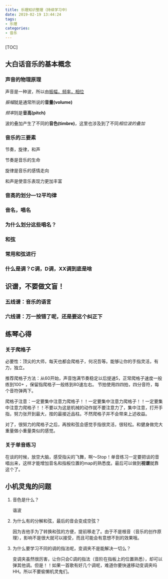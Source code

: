 ```yaml
---
title: 乐理知识整理（持续学习中）
date: 2019-02-19 13:44:24
tags:
- 乐理
categories:
- 音乐
---
```


[TOC]

## 大白话音乐的基本概念

### 声音的物理原理

声音是一种波，所以由<u>振幅，频率，相位</u>

*振幅*就是通常所说的**音量(volume)**

*频率*则是**音高(pitch)**

波的叠加产生了不同的**音色(timbre)**，这里也涉及到了不同*相位波的叠加*

### 音乐的三要素

节奏，旋律，和声

节奏是音乐的生命

旋律是音乐的感情走向

和声是使音乐表现力更加丰富

### 音高的划分—12平均律

### 音名，唱名

### 为什么划分这些唱名？

### 和弦

### 常用和弦进行

### 什么是调？C调，D调，XX调到底是啥



## 识谱，不要做文盲！

### 五线谱：音乐的语言



### 六线谱：万一按错了呢，还是要这个纠正下



## 练琴心得

### 关于爬格子

必要性：顶尖的大师，每天也都会爬格子，何况吾等。能够让你的手指灵活，有力，独立。

推荐爬格子方法：从60开始，声音饱满节奏稳定以后提速5，正常爬格子速度一般练到100+ ，保留指爬格子一般练到80速左右。 节拍使用四四拍，四分音符，每个音符弹两下。

爬格子注意：一定要集中注意力爬格子！！一定要集中注意力爬格子！！一定要集中注意力爬格子！！不要以为这是机械的动作就不要注意力了，集中注意，打开手指，努力张开到最大，按的最接近品柱。不然爬格子并不会带来上述收益。

对了，很努力的爬格子之后，再按和弦会感觉手指很灵活，很轻松。和健身做完大重量做小重量类似的感觉。

### 关于单音练习

在谈的时候，放空大脑，感受指尖的飞舞，啊～Stop！单音练习一定要把谈的音唱出来，这样才能增加音名和指板位置的map的熟悉度。最后可以做到**视谱**就靠这个了。

## 小机灵鬼的问题

1. 音色是什么？

   谐波

2. 为什么有的分解和弦，最后的音会变成空弦？

   因为吉他手为了转换和弦的方便，提前移走了。由于不是根音（音乐的创作原理），影响不是很大就可以接受，而且可能会有意想不到的效果哦。

3. 为什么要学习不同的调的指法呢，变调夹不是能解决一切么？

   变调夹虽然很厉害，让你只会C调的指法（音阶在指板上的位置熟悉），却可以弹其他调。但是！！如果一首歌有好几个调呢，难道你要快速移动变调夹吗HH。所以不要偷懒机灵鬼们。
